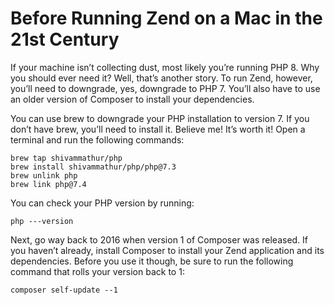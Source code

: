 # Before Running Zend on a Mac in the 21st Century

If your machine isn’t collecting dust, most likely you’re running PHP 8. Why you should ever need it? Well, that’s another story. To run Zend, however, you’ll need to downgrade, yes, downgrade to PHP 7. You’ll also have to use an older version of Composer to install your dependencies.

You can use brew to downgrade your PHP installation to version 7. If you don’t have brew, you’ll need to install it. Believe me! It’s worth it! Open a terminal and run the following commands:
```
brew tap shivammathur/php
brew install shivammathur/php/php@7.3
brew unlink php
brew link php@7.4
```

You can check your PHP version by running:
```
php ---version
```

Next, go way back to 2016 when version 1 of Composer was released. If you haven’t already, install Composer to install your Zend application and its dependencies. Before you use it though, be sure to run the following command that rolls your version back to 1:
```
composer self-update --1
```
